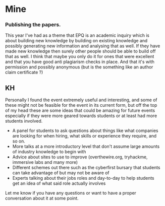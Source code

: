 # Mine

### Publishing the papers. 
This year I've had as a theme that EPQ is an academic inquiry which is about building new knowledge by building on existing knowledge and possibly generating new information and analysing that as well.
If they have made new knowledge then surely other people should be able to build off that as well. 
I think that maybe you only do it for ones that were excellent and that you have good anti plagiarism checks in place. And that it's with permission and possibly anonymous (but is the something like an author claim certificate ?)

## KH

Personally I found the event extremely useful and interesting, and some of these might not be feasible for the event in its current form, but off the top of my head these are some ideas that could be amazing for future events especially if they were more geared towards students or at least had more students involved.

- A panel for students to ask questions about things like what companies are looking for when hiring, what skills or experience they require, and so on.
- More talks at a more introductory level that don't assume large amounts of industry knowledge to begin with
- Advice about sites to use to improve (overthewire.org, tryhackme, immersive labs and many more)
- Different schemes out there such as the cyberfirst bursary that students can take advantage of but may not be aware of
- Experts talking about their jobs roles and day-to-day to help students get an idea of what said role actually involves

  

  

  

Let me know if you have any questions or want to have a proper conversation about it at some point.
